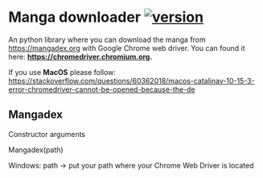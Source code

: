# Manga downloader [![version](https://img.shields.io/badge/version-1.0.0-blue.svg)](https://semver.org)

An python library where you can download the manga from https://mangadex.org with Google Chrome web driver. 
You can found it here: **https://chromedriver.chromium.org.**

If you use **MacOS** please follow: https://stackoverflow.com/questions/60362018/macos-catalinav-10-15-3-error-chromedriver-cannot-be-opened-because-the-de

## Mangadex 

Constructor arguments



Mangadex(path)

Windows:
  path -> put your path where your Chrome Web Driver is located
  
